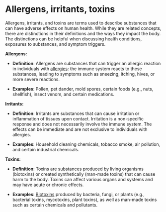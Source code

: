 # Allergens, irritants, toxins

Allergens, irritants, and toxins are terms used to describe substances that can have adverse effects on human health. While they are related concepts, there are distinctions in their definitions and the ways they impact the body. The distinctions can be helpful when discussing health conditions, exposures to substances, and symptom triggers.

**Allergens:**

* **Definition**: Allergens are substances that can trigger an allergic reaction in individuals with [allergies](../allergies/): the immune system reacts to these substances, leading to symptoms such as sneezing, itching, hives, or more severe reactions.

* **Examples**: Pollen, pet dander, mold spores, certain foods (e.g., nuts, shellfish), insect venom, and certain medications.

**Irritants:**

* **Definition**: Irritants are substances that can cause irritation or inflammation of tissues upon contact. Irritation is a non-specific response and does not necessarily involve the immune system. The effects can be immediate and are not exclusive to individuals with allergies.

* **Examples**: Household cleaning chemicals, tobacco smoke, air pollution, and certain industrial chemicals.

**Toxins:**

* **Definition**: Toxins are substances produced by living organisms (biotoxins) or created synthetically (man-made toxins) that can cause harm to the body. Toxins can affect various organs and systems and may have acute or chronic effects.

* **Examples**: [Biotoxins](../biotoxins/) produced by bacteria, fungi, or plants (e.g., bacterial toxins, mycotoxins, plant toxins), as well as man-made toxins such as certain chemicals and pollutants.